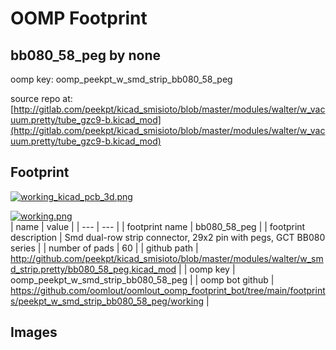 # OOMP Footprint  
## bb080_58_peg  by none  
  
oomp key: oomp_peekpt_w_smd_strip_bb080_58_peg  
  
source repo at: [http://gitlab.com/peekpt/kicad_smisioto/blob/master/modules/walter/w_vacuum.pretty/tube_gzc9-b.kicad_mod](http://gitlab.com/peekpt/kicad_smisioto/blob/master/modules/walter/w_vacuum.pretty/tube_gzc9-b.kicad_mod)  
## Footprint  
  
[![working_kicad_pcb_3d.png](working_kicad_pcb_3d_600.png)](working_kicad_pcb_3d.png)  
  
[![working.png](working_600.png)](working.png)  
| name | value | 
| --- | --- | 
| footprint name | bb080_58_peg | 
| footprint description | Smd dual-row strip connector, 29x2 pin with pegs, GCT BB080 series | 
| number of pads | 60 | 
| github path | http://github.com/peekpt/kicad_smisioto/blob/master/modules/walter/w_smd_strip.pretty/bb080_58_peg.kicad_mod | 
| oomp key | oomp_peekpt_w_smd_strip_bb080_58_peg | 
| oomp bot github | https://github.com/oomlout/oomlout_oomp_footprint_bot/tree/main/footprints/peekpt_w_smd_strip_bb080_58_peg/working | 
## Images  
